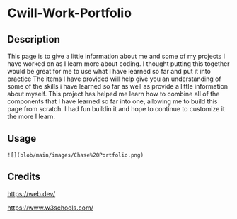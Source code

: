 # Cwill-Work-Portfolio

## Description

 This page is to give a little information about me and some of my projects I have worked on as I learn more about coding.
 I thought putting this together would be great for me to use what I have learned so far and put it into practice
 The items I have provided will help give you an understanding of some of the skills i have learned so far as well as provide a little information about myself.
 This project has helped me learn how to combine all of the components that I have learned so far into one, allowing me to build this page from scratch. I had fun buildin it and hope to continue to customize it the more I learn.

## Usage


    ![](blob/main/images/Chase%20Portfolio.png)

## Credits

https://web.dev/

https://www.w3schools.com/

